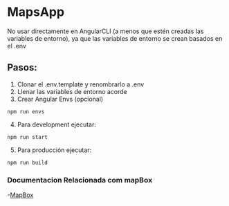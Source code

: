 # MapsApp
No usar directamente en AngularCLI (a menos que estén creadas las variables de entorno), ya que las variables de entorno se crean basados en el .env

## Pasos:
1. Clonar el .env.template y renombrarlo a .env
2. Llenar las variables de entorno acorde
3. Crear Angular Envs (opcional)
```
npm run envs
```

4. Para development ejecutar:
```
npm run start
```

5. Para producción ejecutar:
```
npm run build
```
### Documentacion Relacionada com mapBox 

-[MapBox](https://docs.mapbox.com/mapbox-gl-js/guides/install/)
